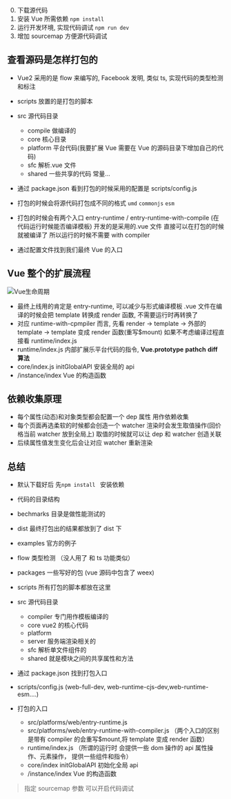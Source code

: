 0. 下载源代码
1. 安装 Vue 所需依赖 `npm install`
2. 运行开发环境, 实现代码调试 `npm run dev`
3. 增加 sourcemap 方便源代码调试

## 查看源码是怎样打包的

- Vue2 采用的是 flow 来编写的, Facebook 发明, 类似 ts, 实现代码的类型检测和标注
- scripts 放置的是打包的脚本
- src 源代码目录

  - compile 做编译的
  - core 核心目录
  - platform 平台代码(我要扩展 Vue 需要在 Vue 的源码目录下增加自己的代码)
  - sfc 解析.vue 文件
  - shared 一些共享的代码 常量...

- 通过 package.json 看到打包的时候采用的配置是 scripts/config.js
- 打包的时候会将源代码打包成不同的格式 `umd` `commonjs` `esm`
- 打包的时候会有两个入口 entry-runtime / entry-runtime-with-compile (在代码运行时候能否编译模板) 开发的是采用的.vue 文件 直接可以在打包的时候就被编译了 所以运行的时候不需要 with compiler
- 通过配置文件找到我们最终 Vue 的入口

## Vue 整个的扩展流程

![Vue生命周期](https://p.ipic.vip/lbjwim.png)

- 最终上线用的肯定是 entry-runtime, 可以减少与形式编译模板 .vue 文件在编译的时候会把 template 转换成 render 函数, 不需要运行时再转换了
- 对应 runtime-with-cpmpiler 而言, 先看 render -> template -> 外部的 template -> template 变成 render 函数(重写$mount) 如果不考虑编译过程直接看 runtime/index.js
- runtime/index.js 内部扩展乐平台代码的指令, **Vue.prototype** **pathch** **diff 算法**
- core/index.js initGlobalAPI 安装全局的 api
- /instance/index Vue 的构造函数

## 依赖收集原理

- 每个属性(动态)和对象类型都会配置一个 dep 属性 用作依赖收集
- 每个页面再选柔软的时候都会创造一个 watcher 渲染时会发生取值操作(回价格当前 watcher 放到全局上) 取值的时候就可以让 dep 和 watcher 创造关联
- 后续属性值发生变化后会让对应 watcher 重新渲染

## 总结

- 默认下载好后 先`npm install ` 安装依赖
- 代码的目录结构
- bechmarks 目录是做性能测试的
- dist 最终打包出的结果都放到了 dist 下
- examples 官方的例子
- flow 类型检测 （没人用了 和 ts 功能类似）
- packages 一些写好的包 (vue 源码中包含了 weex)
- scripts 所有打包的脚本都放在这里
- src 源代码目录

  - compiler 专门用作模板编译的
  - core vue2 的核心代码
  - platform
  - server 服务端渲染相关的
  - sfc 解析单文件组件的
  - shared 就是模块之间的共享属性和方法

- 通过 package.json 找到打包入口
- scripts/config.js (web-full-dev, web-runtime-cjs-dev,web-runtime-esm....)
- 打包的入口
  - src/platforms/web/entry-runtime.js
  - src/platforms/web/entry-runtime-with-compiler.js （两个入口的区别是带有 compiler 的会重写$mount,将 template 变成 render 函数）
  - runtime/index.js （所谓的运行时 会提供一些 dom 操作的 api 属性操作、元素操作， 提供一些组件和指令）
  - core/index initGlobalAPI 初始化全局 api
  - /instance/index Vue 的构造函数

> 指定 sourcemap 参数 可以开启代码调试

